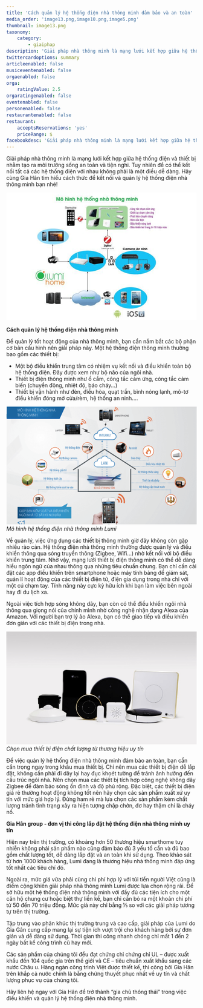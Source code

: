 ```yaml
---
title: 'Cách quản lý hệ thống điện nhà thông minh đảm bảo và an toàn'
media_order: 'image13.png,image10.png,image5.png'
thumbnail: image13.png
taxonomy:
    category:
        - giaiphap
description: 'Giải pháp nhà thông minh là mạng lưới kết hợp giữa hệ thống điện và thiết bị nhằm tạo ra môi trường sống an toàn và tiện nghi. Tuy nhiên để có thể kết nối tất cả các hệ thống điện với nhau không phải là một điều dễ dàng.'
twittercardoptions: summary
articleenabled: false
musiceventenabled: false
orgaenabled: false
orga:
    ratingValue: 2.5
orgaratingenabled: false
eventenabled: false
personenabled: false
restaurantenabled: false
restaurant:
    acceptsReservations: 'yes'
    priceRange: $
facebookdesc: 'Giải pháp nhà thông minh là mạng lưới kết hợp giữa hệ thống điện và thiết bị nhằm tạo ra môi trường sống an toàn và tiện nghi. Tuy nhiên để có thể kết nối tất cả các hệ thống điện với nhau không phải là một điều dễ dàng.'
---
```


Giải pháp nhà thông minh là mạng lưới kết hợp giữa hệ thống điện và thiết bị nhằm tạo ra môi trường sống an toàn và tiện nghi. Tuy nhiên để có thể kết nối tất cả các hệ thống điện với nhau không phải là một điều dễ dàng. Hãy cùng Gia Hân tìm hiểu cách thức để kết nối và quản lý hệ thống điện nhà thông minh bạn nhé!

![](image13.png)

**Cách quản lý hệ thống điện nhà thông minh**

Để quản lý tốt hoạt động của nhà thông minh, bạn cần nắm bắt các bộ phận cơ bản cấu hình nên giải pháp này. Một hệ thống điện thông minh thường bao gồm các thiết bị: 
- Một bộ điều khiển trung tâm có nhiệm vụ kết nối và điều khiển toàn bộ hệ thống điện. Đây được xem như bộ não của ngôi nhà. 
- Thiết bị điện thông minh như ổ cắm, công tắc cảm ứng, công tắc cảm biến (chuyển động, nhiệt độ, báo cháy…) 
- Thiết bị vận hành như đèn, điều hòa, quạt trần, bình nóng lạnh, mô-tơ điều khiển đóng mở cửa/rèm, hệ thống an ninh....

![](image10.png)
_Mô hình hệ thống điện nhà thông minh Lumi_

Về quản lý, việc ứng dụng các thiết bị thông minh giờ đây không còn gặp nhiều rào cản. Hệ thống điện nhà thông minh thường được quản lý và điều khiển thông qua sóng truyền thông (Zigbee, Wifi…) nhờ kết nối với bộ điều khiển trung tâm. Nhờ vậy, mạng lưới thiết bị điện thông minh có thể dễ dàng hiểu ngôn ngữ của nhau thông qua những tiêu chuẩn chung. Bạn chỉ cần cài đặt các app điều khiển trên smartphone hoặc máy tính bảng để giám sát, quản lí hoạt động của các thiết bị điện tử, điện gia dụng trong nhà chỉ với một cú chạm tay. Tính năng này cực kỳ hữu ích khi bạn làm việc bên ngoài hay đi du lịch xa.

Ngoài việc tích hợp sóng không dây, bạn còn có thể điều khiển ngôi nhà thông qua giọng nói của chính mình nhờ công nghệ nhận dạng Alexa của Amazon. Với người bạn trợ lý ảo Alexa, bạn có thể giao tiếp và điều khiển đơn giản với các thiết bị điện trong nhà.


![](image5.png)
_Chọn mua thiết bị điện chất lượng từ thương hiệu uy tín_

Để việc quản lý hệ thống điện nhà thông minh đảm bảo an toàn, bạn cần cẩn trọng ngay trong khâu mua thiết bị. Chỉ nên mua các thiết bị điện dễ lắp đặt, không cần phải đi dây lại hay đục khoét tường để tránh ảnh hưởng đến cấu trúc ngôi nhà. Nên chọn mua các thiết bị tích hợp công nghệ không dây Zigbee để đảm bảo sóng ổn định và độ phủ rộng. Đặc biệt, các thiết bị điện giá rẻ thường hoạt động không tốt nên hãy chọn các sản phẩm xuất xứ uy tín với mức giá hợp lý. Đừng ham rẻ mà lựa chọn các sản phẩm kém chất lượng tránh tình trạng xảy ra hiện tượng chập chờn, đơ hay thậm chí là cháy nổ. 

**Gia Hân group - đơn vị thi công lắp đặt hệ thống điện nhà thông minh uy tín**

Hiện nay trên thị trường, có khoảng hơn 50 thương hiệu smarthome tuy nhiễn không phải sản phẩm nào cũng đảm bảo đủ 3 yếu tố cần và đủ bao gồm chất lượng tốt, dễ dàng lắp đặt và an toàn khi sử dụng. Theo khảo sát từ hơn 1000 khách hàng, Lumi đang là thương hiệu nhà thông minh đáp ứng tốt nhất các tiêu chí đó. 

Ngoài ra, mức giá vừa phải cùng chi phí hợp lý với túi tiền người Việt cũng là điểm cộng khiến giải pháp nhà thông minh Lumi được lựa chọn rộng rãi. Để sở hữu một hệ thống điện nhà thông minh với đầy đủ các tiện ích cho một căn hộ chung cư hoặc biệt thự liền kề, bạn chỉ cần bỏ ra một khoản chi phí từ 50 đến 70 triệu đồng. Mức giá này chỉ bằng ⅓ so với các giải pháp tương tự trên thị trường. 

Tập trung vào phân khúc thị trường trung và cao cấp, giải pháp của Lumi do Gia Gân cung cấp mang lại sự tiện ích vượt trội cho khách hàng bởi sự đơn giản và dễ dàng sử dụng. Thời gian thi công nhanh chóng chỉ mất  1 đến 2 ngày bất kể công trình cũ hay mới. 

Các sản phẩm của chúng tôi đều đạt chứng chỉ chứng chỉ UL – được xuất khẩu đến 104 quốc gia trên thế giới và CE – tiêu chuẩn xuất khẩu sang các nước Châu  u. Hàng ngàn công trình Việt được thiết kế, thi công bởi Gia Hân trên khắp cả nước chính là bằng chứng thuyết phục nhất về uy tín và chất lượng phục vụ của chúng tôi. 

Hãy liên hệ ngay với Gia Hân để trở thành “gia chủ thông thái” trong việc điều khiển và quản lý hệ thống điện nhà thông minh.


